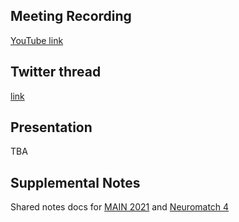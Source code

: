 ## Meeting Recording

[YouTube link](https://www.youtube.com/watch?v=Hzs5z8bpqcg)

## Twitter thread

[link](https://twitter.com/Orthogonal_Lab/status/1467213679116574721)

## Presentation

TBA

## Supplemental Notes

Shared notes docs for [MAIN 2021](https://docs.google.com/document/d/1TuqdOQYxnEqMHefRCIAIRJ6XpJnw08Q-jpSDRnOTWgk/edit) and [Neuromatch 4](https://docs.google.com/document/d/1iaXEuq1BpD8hPubZd7L0hArAPWJkkfG4heMQh7Vdf-4/edit#heading=h.mj69hefbrycw)
